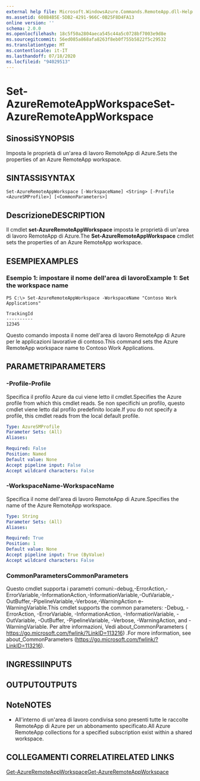 ```yaml
---
external help file: Microsoft.WindowsAzure.Commands.RemoteApp.dll-Help.xml
ms.assetid: 608B4B5E-5DB2-4291-966C-0B25F8D4FA13
online version: ''
schema: 2.0.0
ms.openlocfilehash: 18c5f50a2804aeca545c44a5c0728bf7003e9d8e
ms.sourcegitcommit: 56ed085a868afa8263f8eb0f755b5822f5c29532
ms.translationtype: MT
ms.contentlocale: it-IT
ms.lasthandoff: 07/18/2020
ms.locfileid: "94029513"
---
```

# <span data-ttu-id="93832-101">Set-AzureRemoteAppWorkspace</span><span class="sxs-lookup"><span data-stu-id="93832-101">Set-AzureRemoteAppWorkspace</span></span>

## <span data-ttu-id="93832-102">Sinossi</span><span class="sxs-lookup"><span data-stu-id="93832-102">SYNOPSIS</span></span>
<span data-ttu-id="93832-103">Imposta le proprietà di un'area di lavoro RemoteApp di Azure.</span><span class="sxs-lookup"><span data-stu-id="93832-103">Sets the properties of an Azure RemoteApp workspace.</span></span>

## <span data-ttu-id="93832-104">SINTASSI</span><span class="sxs-lookup"><span data-stu-id="93832-104">SYNTAX</span></span>

```
Set-AzureRemoteAppWorkspace [-WorkspaceName] <String> [-Profile <AzureSMProfile>] [<CommonParameters>]
```

## <span data-ttu-id="93832-105">Descrizione</span><span class="sxs-lookup"><span data-stu-id="93832-105">DESCRIPTION</span></span>
<span data-ttu-id="93832-106">Il cmdlet **set-AzureRemoteAppWorkspace** imposta le proprietà di un'area di lavoro RemoteApp di Azure.</span><span class="sxs-lookup"><span data-stu-id="93832-106">The **Set-AzureRemoteAppWorkspace** cmdlet sets the properties of an Azure RemoteApp workspace.</span></span>

## <span data-ttu-id="93832-107">ESEMPI</span><span class="sxs-lookup"><span data-stu-id="93832-107">EXAMPLES</span></span>

### <span data-ttu-id="93832-108">Esempio 1: impostare il nome dell'area di lavoro</span><span class="sxs-lookup"><span data-stu-id="93832-108">Example 1: Set the workspace name</span></span>
```
PS C:\> Set-AzureRemoteAppWorkspace -WorkspaceName "Contoso Work Applications"

TrackingId
----------
12345
```

<span data-ttu-id="93832-109">Questo comando imposta il nome dell'area di lavoro RemoteApp di Azure per le applicazioni lavorative di contoso.</span><span class="sxs-lookup"><span data-stu-id="93832-109">This command sets the Azure RemoteApp workspace name to Contoso Work Applications.</span></span>

## <span data-ttu-id="93832-110">PARAMETRI</span><span class="sxs-lookup"><span data-stu-id="93832-110">PARAMETERS</span></span>

### <span data-ttu-id="93832-111">-Profile</span><span class="sxs-lookup"><span data-stu-id="93832-111">-Profile</span></span>
<span data-ttu-id="93832-112">Specifica il profilo Azure da cui viene letto il cmdlet.</span><span class="sxs-lookup"><span data-stu-id="93832-112">Specifies the Azure profile from which this cmdlet reads.</span></span>
<span data-ttu-id="93832-113">Se non specifichi un profilo, questo cmdlet viene letto dal profilo predefinito locale.</span><span class="sxs-lookup"><span data-stu-id="93832-113">If you do not specify a profile, this cmdlet reads from the local default profile.</span></span>

```yaml
Type: AzureSMProfile
Parameter Sets: (All)
Aliases: 

Required: False
Position: Named
Default value: None
Accept pipeline input: False
Accept wildcard characters: False
```

### <span data-ttu-id="93832-114">-WorkspaceName</span><span class="sxs-lookup"><span data-stu-id="93832-114">-WorkspaceName</span></span>
<span data-ttu-id="93832-115">Specifica il nome dell'area di lavoro RemoteApp di Azure.</span><span class="sxs-lookup"><span data-stu-id="93832-115">Specifies the name of the Azure RemoteApp workspace.</span></span>

```yaml
Type: String
Parameter Sets: (All)
Aliases: 

Required: True
Position: 1
Default value: None
Accept pipeline input: True (ByValue)
Accept wildcard characters: False
```

### <span data-ttu-id="93832-116">CommonParameters</span><span class="sxs-lookup"><span data-stu-id="93832-116">CommonParameters</span></span>
<span data-ttu-id="93832-117">Questo cmdlet supporta i parametri comuni:-debug,-ErrorAction,-ErrorVariable,-InformationAction,-InformationVariable,-OutVariable,-OutBuffer,-PipelineVariable,-Verbose,-WarningAction e-WarningVariable.</span><span class="sxs-lookup"><span data-stu-id="93832-117">This cmdlet supports the common parameters: -Debug, -ErrorAction, -ErrorVariable, -InformationAction, -InformationVariable, -OutVariable, -OutBuffer, -PipelineVariable, -Verbose, -WarningAction, and -WarningVariable.</span></span> <span data-ttu-id="93832-118">Per altre informazioni, Vedi about_CommonParameters ( https://go.microsoft.com/fwlink/?LinkID=113216) .</span><span class="sxs-lookup"><span data-stu-id="93832-118">For more information, see about_CommonParameters (https://go.microsoft.com/fwlink/?LinkID=113216).</span></span>

## <span data-ttu-id="93832-119">INGRESSI</span><span class="sxs-lookup"><span data-stu-id="93832-119">INPUTS</span></span>

## <span data-ttu-id="93832-120">OUTPUT</span><span class="sxs-lookup"><span data-stu-id="93832-120">OUTPUTS</span></span>

## <span data-ttu-id="93832-121">Note</span><span class="sxs-lookup"><span data-stu-id="93832-121">NOTES</span></span>
* <span data-ttu-id="93832-122">All'interno di un'area di lavoro condivisa sono presenti tutte le raccolte RemoteApp di Azure per un abbonamento specificato.</span><span class="sxs-lookup"><span data-stu-id="93832-122">All Azure RemoteApp collections for a specified subscription exist within a shared workspace.</span></span>

## <span data-ttu-id="93832-123">COLLEGAMENTI CORRELATI</span><span class="sxs-lookup"><span data-stu-id="93832-123">RELATED LINKS</span></span>

[<span data-ttu-id="93832-124">Get-AzureRemoteAppWorkspace</span><span class="sxs-lookup"><span data-stu-id="93832-124">Get-AzureRemoteAppWorkspace</span></span>](./Get-AzureRemoteAppWorkspace.md)


